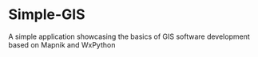# Simple-GIS
A simple application showcasing the basics of GIS software development based on Mapnik and WxPython
